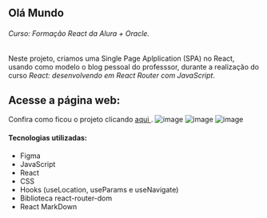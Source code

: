 ## Olá Mundo
###### Curso: Formação React da Alura + Oracle.

Neste projeto, criamos uma Single Page Aplplication (SPA) no React, usando como modelo o blog pessoal do professsor, durante a realização do curso *React: desenvolvendo em React Router com JavaScript*.

## Acesse a página web:

Confira como ficou o projeto clicando [aqui ](https://ola-mundo-five-plum.vercel.app/). 
![image](https://github.com/user-attachments/assets/d61225e6-3429-4f03-bb89-fe5f79b37465)
![image](https://github.com/user-attachments/assets/8b5025e6-e727-4369-8f09-21ef825e17f0)
![image](https://github.com/user-attachments/assets/9ace237f-c7d5-4808-9737-416fac30022a)


#### Tecnologias utilizadas:
* Figma
* JavaScript
* React
* CSS
* Hooks (useLocation, useParams e useNavigate)
* Biblioteca react-router-dom
* React MarkDown

